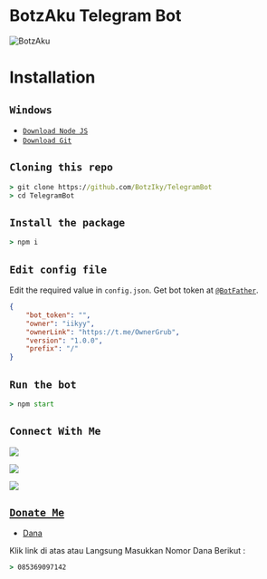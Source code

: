 # BotzAku Telegram Bot
![BotzAku](https://telegra.ph/file/f3e136d8303a429bdd9cd.jpg)

# Installation

## ```Windows```
* [`Download Node JS`](https://nodejs.org/en/download/)
* [`Download Git`](https://git-scm.com/download/win)


## ```Cloning this repo```
```cmd
> git clone https://github.com/BotzIky/TelegramBot
> cd TelegramBot
```

## ```Install the package```
```cmd
> npm i
```

## ```Edit config file```
Edit the required value in `config.json`. Get bot token at [`@BotFather`](http://t.me/BotFather).
```json
{
    "bot_token": "",
    "owner": "iikyy",
    "ownerLink": "https://t.me/OwnerGrub",
    "version": "1.0.0",
    "prefix": "/"
}
```

## ```Run the bot```
```cmd
> npm start
```

## ```Connect With Me```

<p align="center">

<a href="https://wa.me/6282275403263"><img src="https://img.shields.io/badge/Contact iky-25D366?style=for-the-badge&logo=whatsapp&logoColor=white" />

<a href="https://chat.whatsapp.com/KguOo9XsRTW2iESYuHzVX1"><img src="https://img.shields.io/badge/Join Official Group-25D366?style=for-the-badge&logo=whatsapp&logoColor=white" />

<a href="https://youtube.com/@BotzAku"><img src="https://img.shields.io/badge/Subscribe BotzAku-ff0000?style=for-the-badge&logo=youtube&logoColor=ff000000&link=https://youtube.com/@BotzAku" /><br>

</p>

## ```Donate Me```

* [Dana](https://link.dana.id/qr/10cmy14hh)

<p align="left">

Klik link di atas atau Langsung Masukkan Nomor Dana Berikut :
```cmd
> 085369097142
```
</p>
